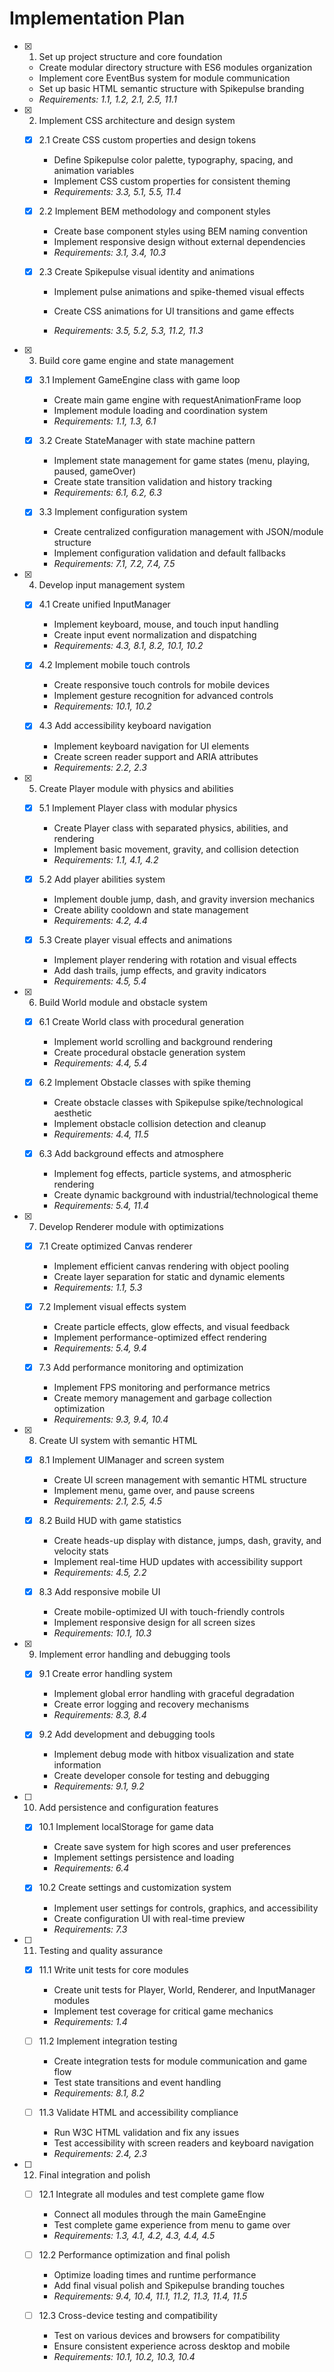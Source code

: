 # Implementation Plan

- [x] 1. Set up project structure and core foundation

  - Create modular directory structure with ES6 modules organization
  - Implement core EventBus system for module communication
  - Set up basic HTML semantic structure with Spikepulse branding
  - _Requirements: 1.1, 1.2, 2.1, 2.5, 11.1_

- [x] 2. Implement CSS architecture and design system

  - [x] 2.1 Create CSS custom properties and design tokens

    - Define Spikepulse color palette, typography, spacing, and animation variables
    - Implement CSS custom properties for consistent theming
    - _Requirements: 3.3, 5.1, 5.5, 11.4_

  - [x] 2.2 Implement BEM methodology and component styles

    - Create base component styles using BEM naming convention
    - Implement responsive design without external dependencies
    - _Requirements: 3.1, 3.4, 10.3_

  - [x] 2.3 Create Spikepulse visual identity and animations

    - Implement pulse animations and spike-themed visual effects
    - Create CSS animations for UI transitions and game effects

    - _Requirements: 3.5, 5.2, 5.3, 11.2, 11.3_

- [x] 3. Build core game engine and state management

  - [x] 3.1 Implement GameEngine class with game loop
    - Create main game engine with requestAnimationFrame loop
    - Implement module loading and coordination system
    - _Requirements: 1.1, 1.3, 6.1_

  - [x] 3.2 Create StateManager with state machine pattern
    - Implement state management for game states (menu, playing, paused, gameOver)
    - Create state transition validation and history tracking
    - _Requirements: 6.1, 6.2, 6.3_

  - [x] 3.3 Implement configuration system
    - Create centralized configuration management with JSON/module structure
    - Implement configuration validation and default fallbacks
    - _Requirements: 7.1, 7.2, 7.4, 7.5_

- [x] 4. Develop input management system
  - [x] 4.1 Create unified InputManager
    - Implement keyboard, mouse, and touch input handling
    - Create input event normalization and dispatching
    - _Requirements: 4.3, 8.1, 8.2, 10.1, 10.2_

  - [x] 4.2 Implement mobile touch controls
    - Create responsive touch controls for mobile devices
    - Implement gesture recognition for advanced controls
    - _Requirements: 10.1, 10.2_

  - [x] 4.3 Add accessibility keyboard navigation
    - Implement keyboard navigation for UI elements
    - Create screen reader support and ARIA attributes
    - _Requirements: 2.2, 2.3_

- [x] 5. Create Player module with physics and abilities

  - [x] 5.1 Implement Player class with modular physics

    - Create Player class with separated physics, abilities, and rendering
    - Implement basic movement, gravity, and collision detection
    - _Requirements: 1.1, 4.1, 4.2_

  - [x] 5.2 Add player abilities system

    - Implement double jump, dash, and gravity inversion mechanics
    - Create ability cooldown and state management
    - _Requirements: 4.2, 4.4_

  - [x] 5.3 Create player visual effects and animations

    - Implement player rendering with rotation and visual effects
    - Add dash trails, jump effects, and gravity indicators
    - _Requirements: 4.5, 5.4_

- [x] 6. Build World module and obstacle system

  - [x] 6.1 Create World class with procedural generation

    - Implement world scrolling and background rendering
    - Create procedural obstacle generation system
    - _Requirements: 4.4, 5.4_

  - [x] 6.2 Implement Obstacle classes with spike theming

    - Create obstacle classes with Spikepulse spike/technological aesthetic
    - Implement obstacle collision detection and cleanup
    - _Requirements: 4.4, 11.5_

  - [x] 6.3 Add background effects and atmosphere

    - Implement fog effects, particle systems, and atmospheric rendering
    - Create dynamic background with industrial/technological theme
    - _Requirements: 5.4, 11.4_

- [x] 7. Develop Renderer module with optimizations

  - [x] 7.1 Create optimized Canvas renderer

    - Implement efficient canvas rendering with object pooling
    - Create layer separation for static and dynamic elements
    - _Requirements: 1.1, 5.3_

  - [x] 7.2 Implement visual effects system

    - Create particle effects, glow effects, and visual feedback
    - Implement performance-optimized effect rendering
    - _Requirements: 5.4, 9.4_

  - [x] 7.3 Add performance monitoring and optimization

    - Implement FPS monitoring and performance metrics
    - Create memory management and garbage collection optimization
    - _Requirements: 9.3, 9.4, 10.4_

- [x] 8. Create UI system with semantic HTML

  - [x] 8.1 Implement UIManager and screen system

    - Create UI screen management with semantic HTML structure
    - Implement menu, game over, and pause screens
    - _Requirements: 2.1, 2.5, 4.5_

  - [x] 8.2 Build HUD with game statistics

    - Create heads-up display with distance, jumps, dash, gravity, and velocity stats
    - Implement real-time HUD updates with accessibility support
    - _Requirements: 4.5, 2.2_

  - [x] 8.3 Add responsive mobile UI

    - Create mobile-optimized UI with touch-friendly controls
    - Implement responsive design for all screen sizes
    - _Requirements: 10.1, 10.3_

- [x] 9. Implement error handling and debugging tools

  - [x] 9.1 Create error handling system

    - Implement global error handling with graceful degradation
    - Create error logging and recovery mechanisms
    - _Requirements: 8.3, 8.4_

  - [x] 9.2 Add development and debugging tools

    - Implement debug mode with hitbox visualization and state information
    - Create developer console for testing and debugging
    - _Requirements: 9.1, 9.2_

- [ ] 10. Add persistence and configuration features
  - [x] 10.1 Implement localStorage for game data
    - Create save system for high scores and user preferences
    - Implement settings persistence and loading
    - _Requirements: 6.4_

  - [x] 10.2 Create settings and customization system
    - Implement user settings for controls, graphics, and accessibility
    - Create configuration UI with real-time preview
    - _Requirements: 7.3_

- [ ] 11. Testing and quality assurance
  - [x] 11.1 Write unit tests for core modules
    - Create unit tests for Player, World, Renderer, and InputManager modules
    - Implement test coverage for critical game mechanics
    - _Requirements: 1.4_

  - [ ] 11.2 Implement integration testing
    - Create integration tests for module communication and game flow
    - Test state transitions and event handling
    - _Requirements: 8.1, 8.2_

  - [ ] 11.3 Validate HTML and accessibility compliance
    - Run W3C HTML validation and fix any issues
    - Test accessibility with screen readers and keyboard navigation
    - _Requirements: 2.4, 2.3_

- [ ] 12. Final integration and polish
  - [ ] 12.1 Integrate all modules and test complete game flow
    - Connect all modules through the main GameEngine
    - Test complete game experience from menu to game over
    - _Requirements: 1.3, 4.1, 4.2, 4.3, 4.4, 4.5_

  - [ ] 12.2 Performance optimization and final polish
    - Optimize loading times and runtime performance
    - Add final visual polish and Spikepulse branding touches
    - _Requirements: 9.4, 10.4, 11.1, 11.2, 11.3, 11.4, 11.5_

  - [ ] 12.3 Cross-device testing and compatibility
    - Test on various devices and browsers for compatibility
    - Ensure consistent experience across desktop and mobile
    - _Requirements: 10.1, 10.2, 10.3, 10.4_
